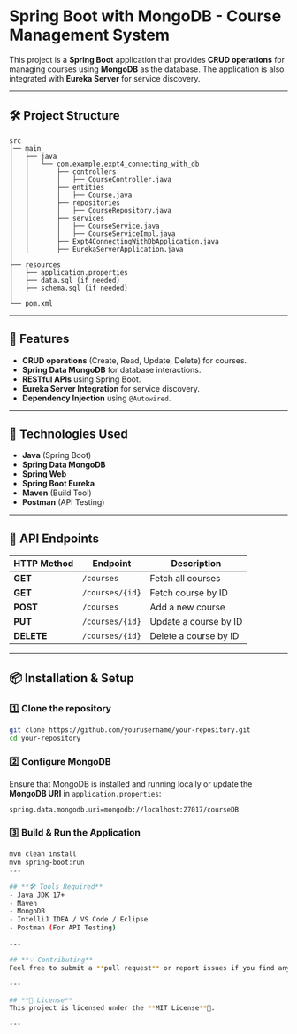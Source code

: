 # **Spring Boot with MongoDB - Course Management System**

This project is a **Spring Boot** application that provides **CRUD operations** for managing courses using **MongoDB** as the database. The application is also integrated with **Eureka Server** for service discovery.

---

## **🛠 Project Structure**

```
src
│── main
│   ├── java
│   │   └── com.example.expt4_connecting_with_db
│   │       ├── controllers
│   │       │   ├── CourseController.java
│   │       ├── entities
│   │       │   ├── Course.java
│   │       ├── repositories
│   │       │   ├── CourseRepository.java
│   │       ├── services
│   │       │   ├── CourseService.java
│   │       │   ├── CourseServiceImpl.java
│   │       ├── Expt4ConnectingWithDbApplication.java
│   │       ├── EurekaServerApplication.java
│
├── resources
│   ├── application.properties
│   ├── data.sql (if needed)
│   ├── schema.sql (if needed)
│
└── pom.xml
```

---

## **🚀 Features**
- **CRUD operations** (Create, Read, Update, Delete) for courses.
- **Spring Data MongoDB** for database interactions.
- **RESTful APIs** using Spring Boot.
- **Eureka Server Integration** for service discovery.
- **Dependency Injection** using `@Autowired`.

---

## **📌 Technologies Used**
- **Java** (Spring Boot)
- **Spring Data MongoDB**
- **Spring Web**
- **Spring Boot Eureka**
- **Maven** (Build Tool)
- **Postman** (API Testing)

---

## **📝 API Endpoints**
| HTTP Method | Endpoint | Description |
|------------|---------|-------------|
| **GET** | `/courses` | Fetch all courses |
| **GET** | `/courses/{id}` | Fetch course by ID |
| **POST** | `/courses` | Add a new course |
| **PUT** | `/courses/{id}` | Update a course by ID |
| **DELETE** | `/courses/{id}` | Delete a course by ID |

---

## **📦 Installation & Setup**

### **1️⃣ Clone the repository**
```sh
git clone https://github.com/yourusername/your-repository.git
cd your-repository
```

### **2️⃣ Configure MongoDB**
Ensure that MongoDB is installed and running locally or update the **MongoDB URI** in `application.properties`:
```properties
spring.data.mongodb.uri=mongodb://localhost:27017/courseDB
```

### **3️⃣ Build & Run the Application**
```sh
mvn clean install
mvn spring-boot:run
---

## **🛠 Tools Required**
- Java JDK 17+
- Maven
- MongoDB
- IntelliJ IDEA / VS Code / Eclipse
- Postman (For API Testing)

---

## **💡 Contributing**
Feel free to submit a **pull request** or report issues if you find any bugs! 🚀

---

## **📜 License**
This project is licensed under the **MIT License**🚀.

---

 
